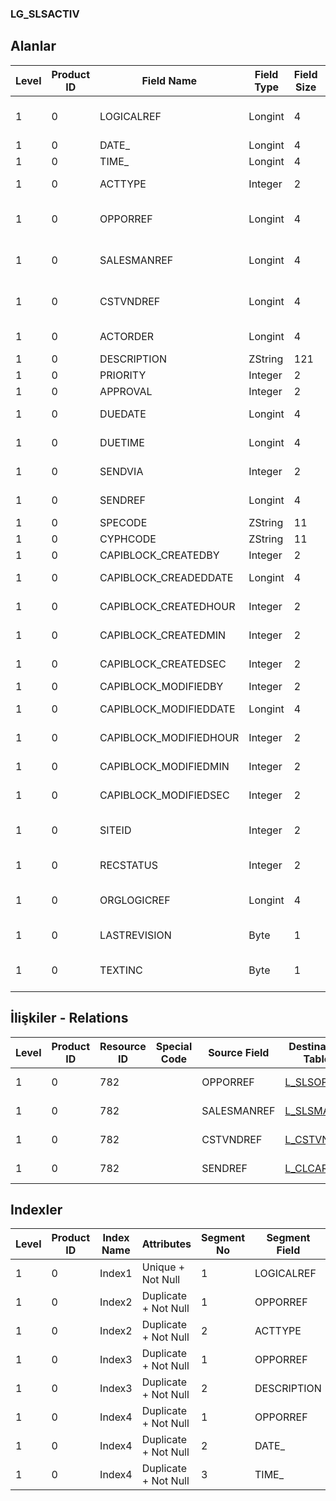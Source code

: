 ### LG_SLSACTIV

## Alanlar

**Level**|**Product ID**|**Field Name**|**Field Type**|**Field Size**|**Field Offset**|**Türkçe Açıklama**|**Expression**
-----|-----|-----|-----|-----|-----|-----|-----
1|0|LOGICALREF|Longint|4|0|Satış etkinliği log. Ref.|Sales Activity Logical Reference
1|0|DATE_|Longint|4|4|Tarih|Date
1|0|TIME_|Longint|4|8|Zaman|Time
1|0|ACTTYPE|Integer|2|12|Aktivite Türü|Activity Type
1|0|OPPORREF|Longint|4|14|Satış fırsatları ref.|Sales Opportunity Reference
1|0|SALESMANREF|Longint|4|18|Satış Temsilcisi Referansı|Sales Representative Reference
1|0|CSTVNDREF|Longint|4|22|Müşteri / Tedarikçi Ref.|Customer / Vendor Reference
1|0|ACTORDER|Longint|4|26|Aktivite Emri|Activity Order
1|0|DESCRIPTION|ZString|121|30|Açıklama|Description
1|0|PRIORITY|Integer|2|151|Öncelik|Priority
1|0|APPROVAL|Integer|2|153|Durumu|Status
1|0|DUEDATE|Longint|4|155|Son Tarih|Completion Date
1|0|DUETIME|Longint|4|159|Son Tarih|Completion Time
1|0|SENDVIA|Integer|2|163|Tanzim Türü|Issue Type
1|0|SENDREF|Longint|4|165|Alıcı ref.|Receiver Reference
1|0|SPECODE|ZString|11|169|Özel Kod|Aux. Code
1|0|CYPHCODE|ZString|11|180|Yetki Kodu|Auth. Code
1|0|CAPIBLOCK_CREATEDBY|Integer|2|191|Oluşturan|Created By
1|0|CAPIBLOCK_CREADEDDATE|Longint|4|193|Oluşturulma Tarihi|Created Date
1|0|CAPIBLOCK_CREATEDHOUR|Integer|2|197|Oluşturulma Saati|Created Hour
1|0|CAPIBLOCK_CREATEDMIN|Integer|2|199|Oluşturulma Dakikası|Created Minute
1|0|CAPIBLOCK_CREATEDSEC|Integer|2|201|Oluşturulma Saniyesi|Created Second
1|0|CAPIBLOCK_MODIFIEDBY|Integer|2|203|Değiştiren|Modified By
1|0|CAPIBLOCK_MODIFIEDDATE|Longint|4|205|Değiştirilme Tarihi|Modified Date
1|0|CAPIBLOCK_MODIFIEDHOUR|Integer|2|209|Değiştirilme Saati|Modified Hour
1|0|CAPIBLOCK_MODIFIEDMIN|Integer|2|211|Değiştirilme Dakikası|Modified Minute
1|0|CAPIBLOCK_MODIFIEDSEC|Integer|2|213|Değiştirilme Saniyesi|Modified Second
1|0|SITEID|Integer|2|215|Veri Merkezi|Data Processing Site
1|0|RECSTATUS|Integer|2|217|Kayıt Durumu|Record Status
1|0|ORGLOGICREF|Longint|4|219|Orijinal Kayıt Log. Ref.|Original Record Logical Reference
1|0|LASTREVISION|Byte|1|223|Son Revizyon|Last Revision
1|0|TEXTINC|Byte|1|224|Ayrıntılı Açıklama İçerir|Contains Detail Description

## İlişkiler - Relations

**Level**|**Product ID**|**Resource ID**|**Special Code**|**Source Field**|**Destination Table**|**Destination Field**|**Relation Type**|**Extra Condition**
-----|-----|-----|-----|-----|-----|-----|-----|-----
1|0|782||OPPORREF|[L_SLSOPPOR](../LG_SLSOPPOR "L_SLSOPPOR")|LOGICALREF|one-to-one|
1|0|782||SALESMANREF|[L_SLSMAN](../LG_SLSMAN "L_SLSMAN")|LOGICALREF|one-to-one|
1|0|782||CSTVNDREF|[L_CSTVND](../LG_CSTVND "L_CSTVND")|LOGICALREF|one-to-one|
1|0|782||SENDREF|[L_CLCARD](../LG_CLCARD "L_CLCARD")|LOGICALREF|one-to-one|

## Indexler

**Level**|**Product ID**|**Index Name**|**Attributes**|**Segment No**|**Segment Field**|**Sense**
-----|-----|-----|-----|-----|-----|-----
1|0|Index1|Unique + Not Null|1|LOGICALREF|Ascending
1|0|Index2|Duplicate + Not Null|1|OPPORREF|Ascending
1|0|Index2|Duplicate + Not Null|2|ACTTYPE|Ascending
1|0|Index3|Duplicate + Not Null|1|OPPORREF|Ascending
1|0|Index3|Duplicate + Not Null|2|DESCRIPTION|Ascending
1|0|Index4|Duplicate + Not Null|1|OPPORREF|Ascending
1|0|Index4|Duplicate + Not Null|2|DATE_|Ascending
1|0|Index4|Duplicate + Not Null|3|TIME_|Ascending
